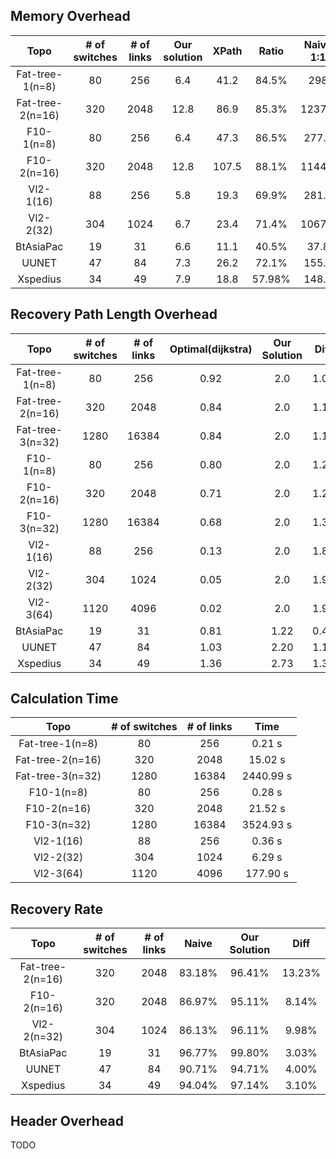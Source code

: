 ## Memory Overhead
| Topo | # of switches | # of links | Our solution | XPath | Ratio | Naive 1:1 | Ratio |
| :----: | :----: | :----: | :----: | :----: | :----: | :----: | :----: |
| Fat-tree-1(n=8)  | 80 | 256 | 6.4 | 41.2 | 84.5% | 298 | 97.9% |
| Fat-tree-2(n=16)  | 320 | 2048 | 12.8 | 86.9 | 85.3% | 1237.2 | 99.0% |
| F10-1(n=8)  | 80 | 256 | 6.4 | 47.3 | 86.5% | 277.6 | 97.7% |
| F10-2(n=16)  | 320 | 2048 | 12.8 | 107.5 | 88.1% | 1144.8 | 98.9% |
| Vl2-1(16)  | 88 | 256 | 5.8 | 19.3 | 69.9% | 281.6 | 97.9% |
| Vl2-2(32)  | 304 | 1024 | 6.7 | 23.4 | 71.4% | 1067.5 | 99.4% |
| BtAsiaPac  | 19 | 31 | 6.6 | 11.1 | 40.5% | 37.8 | 82.5% |
| UUNET  | 47 | 84 | 7.3 | 26.2 | 72.1% | 155.9 | 95.3% |
| Xspedius  | 34 | 49 | 7.9 | 18.8 | 57.98% | 148.2 | 94.67% |



## Recovery Path Length Overhead
| Topo | # of switches | # of links | Optimal(dijkstra) | Our Solution | Diff |
| :----: | :----: | :----: | :----: | :----: | :----: |
| Fat-tree-1(n=8)  | 80 | 256 | 0.92 | 2.0 | 1.08 |
| Fat-tree-2(n=16)  | 320 | 2048 | 0.84 | 2.0 | 1.16 |
| Fat-tree-3(n=32)  | 1280 | 16384 | 0.84 | 2.0 | 1.16 |
| F10-1(n=8)  | 80 | 256 | 0.80 | 2.0 | 1.20 |
| F10-2(n=16)  | 320 | 2048 | 0.71 | 2.0 | 1.29 |
| F10-3(n=32)  | 1280 | 16384 | 0.68 | 2.0 | 1.32 |
| Vl2-1(16)  | 88 | 256 | 0.13 | 2.0 | 1.87 |
| Vl2-2(32)  | 304 | 1024 | 0.05 | 2.0 | 1.95 |
| Vl2-3(64)  | 1120 | 4096 | 0.02 | 2.0 | 1.98 |
| BtAsiaPac  | 19 | 31 | 0.81 | 1.22 | 0.41 |
| UUNET  | 47 | 84 | 1.03 | 2.20 | 1.17 |
| Xspedius  | 34 | 49 | 1.36 | 2.73 | 1.37 |

## Calculation Time
| Topo | # of switches | # of links | Time |
| :----: | :----: | :----: | :----: |
| Fat-tree-1(n=8)  | 80 | 256 | 0.21 s |
| Fat-tree-2(n=16)  | 320 | 2048 | 15.02 s |
| Fat-tree-3(n=32)  | 1280 | 16384 | 2440.99 s |
| F10-1(n=8)  | 80 | 256 | 0.28 s |
| F10-2(n=16)  | 320 | 2048 | 21.52 s |
| F10-3(n=32)  | 1280 | 16384 | 3524.93 s |
| Vl2-1(16)  | 88 | 256 | 0.36 s |
| Vl2-2(32)  | 304 | 1024 | 6.29 s |
| Vl2-3(64)  | 1120 | 4096 | 177.90 s |


## Recovery Rate
| Topo | # of switches | # of links | Naive | Our Solution | Diff |
| :----: | :----: | :----: | :----: | :----: | :----: |
| Fat-tree-2(n=16) | 320 | 2048 | 83.18% | 96.41% | 13.23% |
| F10-2(n=16) | 320 | 2048 | 86.97% | 95.11% | 8.14% |
| Vl2-2(n=32) | 304 | 1024 | 86.13% | 96.11% | 9.98% |
| BtAsiaPac | 19 | 31 | 96.77% | 99.80% | 3.03% |
| UUNET | 47 | 84 | 90.71% | 94.71% | 4.00% |
| Xspedius | 34 | 49 | 94.04% | 97.14% | 3.10% |

<!-- 同样，趋势是没错的，不过后续有时间考虑再多次平均，尽可能让结果客观公正 -->

## Header Overhead
TODO

